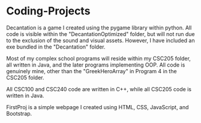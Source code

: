 # Coding-Projects
Decantation is a game I created using the pygame library within python. All code is visible within the "DecantationOptimized" folder, but will not run due to the exclusion of the sound and visual assets. However, I have included an exe bundled in the "Decantation" folder.

Most of my complex school programs will reside within my CSC205 folder, all written in Java, and the later programs implementing OOP. All code is genuinely mine, other than the "GreekHeroArray" in Program 4 in the CSC205 folder.

All CSC100 and CSC240 code are written in C++, while all CSC205 code is written in Java.

FirstProj is a simple webpage I created using HTML, CSS, JavaScript, and Bootstrap.
